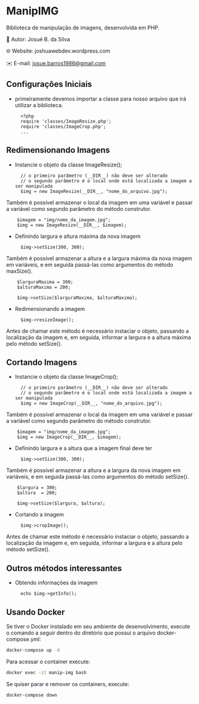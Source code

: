 # ManipIMG
Biblioteca de manipulação de imagens, desenvolvida em PHP.

:bust_in_silhouette: Autor: Josué B. da Silva

:globe_with_meridians: Website: joshuawebdev.wordpress.com

:envelope: E-mail: josue.barros1986@gmail.com


## Configurações Iniciais

- primeiramente devemos importar a classe para nosso arquivo que irá utilizar a biblioteca.

        <?php
        require 'classes/ImageResize.php';
        require 'classes/ImageCrop.php';
        ...

## Redimensionando Imagens

- Instancie o objeto da classe ImageResize();

        // o primeiro parâmetro (__DIR__) não deve ser alterado
        // o segundo parâmetro é o local onde está localizada a imagem a ser manipulada
        $img = new ImageResize(__DIR__, "nome_do_arquivo.jpg");

Também é possível armazenar o local da imagem em uma variável e passar a variável como segundo parâmetro do método construtor.

        $imagem = "img/nome_da_imagem.jpg";
        $img = new ImageResize(__DIR__, $imagem);

- Definindo largura e altura máxima da nova imagem

        $img->setSize(300, 300);

Também é possível armazenar a altura e a largura máxima da nova imagem em variáveis, e em seguida passá-las como argumentos do método maxSize().

        $larguraMaxima = 300;
        $alturaMaxima = 200;

        $img->setSize($larguraMaxima, $alturaMaxima);

- Redimensionando a imagem

        $img->resizeImage();

Antes de chamar este método é necessário instaciar o objeto, passando a localização da imagem e, em seguida, informar a largura e a altura máxima pelo método setSize().

## Cortando Imagens

- Instancie o objeto da classe ImageCrop();

        // o primeiro parâmetro (__DIR__) não deve ser alterado
        // o segundo parâmetro é o local onde está localizada a imagem a ser manipulada
        $img = new ImageCrop(__DIR__, "nome_do_arquivo.jpg");

Também é possível armazenar o local da imagem em uma variável e passar a variável como segundo parâmetro do método construtor.

        $imagem = "img/nome_da_imagem.jpg";
        $img = new ImageCrop(__DIR__, $imagem);

- Definindo largura e a altura que a imagem final deve ter

        $img->setSize(300, 300);

Também é possível armazenar a altura e a largura da nova imagem em variáveis, e em seguida passá-las como argumentos do método setSize().

        $largura = 300;
        $altura  = 200;

        $img->setSize($largura, $altura);

- Cortando a imagem

        $img->cropImage();

Antes de chamar este método é necessário instaciar o objeto, passando a localização da imagem e, em seguida, informar a largura e a altura pelo método setSize().

## Outros métodos interessantes

- Obtendo informações da imagem

        echo $img->getInfo();

## Usando Docker

Se tiver o Docker instalado em seu ambiente de desenvolvimento, execute o comando a seguir dentro do diretório que possui o arquivo docker-compose.yml:

```bash
docker-compose up -d
```

Para acessar o container execute:

```bash
docker exec -it manip-img bash
```

Se quiser parar e remover os containers, execute:

```bash
docker-compose down
```